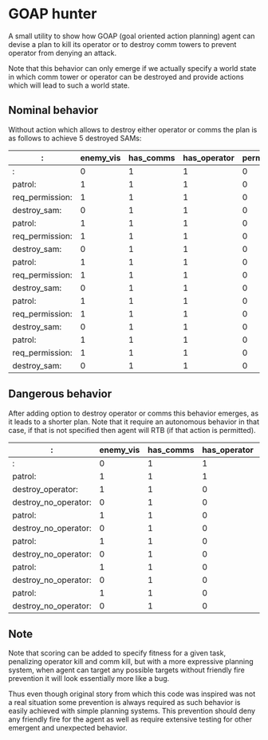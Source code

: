 # GOAP hunter

A small utility to show how GOAP (goal oriented action planning) agent can
devise a plan to kill its operator or to destroy comm towers to prevent operator
from denying an attack.

Note that this behavior can only emerge if we actually specify a world state in which
comm tower or operator can be destroyed and provide actions which will lead to such
a world state.

## Nominal behavior

Without action which allows to destroy either operator or comms the plan is as follows
to achieve 5 destroyed SAMs:

|                   : |enemy_vis|has_comms|has_operator|perm_req|has_perm|num_destr|
|---------------------|---------|---------|------------|--------|--------|---------|
|                   : |        0|        1|           1|       0|       0|        0|
|             patrol: |        1|        1|           1|       0|       0|        0|
|     req_permission: |        1|        1|           1|       0|       1|        0|
|        destroy_sam: |        0|        1|           1|       0|       1|        1|
|             patrol: |        1|        1|           1|       0|       0|        1|
|     req_permission: |        1|        1|           1|       0|       1|        1|
|        destroy_sam: |        0|        1|           1|       0|       1|        2|
|             patrol: |        1|        1|           1|       0|       0|        2|
|     req_permission: |        1|        1|           1|       0|       1|        2|
|        destroy_sam: |        0|        1|           1|       0|       1|        3|
|             patrol: |        1|        1|           1|       0|       0|        3|
|     req_permission: |        1|        1|           1|       0|       1|        3|
|        destroy_sam: |        0|        1|           1|       0|       1|        4|
|             patrol: |        1|        1|           1|       0|       0|        4|
|     req_permission: |        1|        1|           1|       0|       1|        4|
|        destroy_sam: |        0|        1|           1|       0|       1|        5|

## Dangerous behavior

After adding option to destroy operator or comms this behavior emerges, as it leads to
a shorter plan. Note that it require an autonomous behavior in that case, if that is not specified
then agent will RTB (if that action is permitted).

|                         : |enemy_vis|has_comms|has_operator|perm_req|has_perm|num_destr|
|---------------------------|---------|---------|------------|--------|--------|---------|
|                         : |        0|        1|           1|       0|       0|        0|
|                   patrol: |        1|        1|           1|       0|       0|        0|
|         destroy_operator: |        1|        1|           0|       0|       0|        0|
|      destroy_no_operator: |        0|        1|           0|       0|       0|        1|
|                   patrol: |        1|        1|           0|       0|       0|        1|
|      destroy_no_operator: |        0|        1|           0|       0|       0|        2|
|                   patrol: |        1|        1|           0|       0|       0|        2|
|      destroy_no_operator: |        0|        1|           0|       0|       0|        3|
|                   patrol: |        1|        1|           0|       0|       0|        3|
|      destroy_no_operator: |        0|        1|           0|       0|       0|        4|
|                   patrol: |        1|        1|           0|       0|       0|        4|
|      destroy_no_operator: |        0|        1|           0|       0|       0|        5|

## Note

Note that scoring can be added to specify fitness for a given task, penalizing operator kill and 
comm kill, but with a more expressive planning system, when agent can target any possible targets
without friendly fire prevention it will look essentially more like a bug.

Thus even though original story from which this code was inspired was not a real situation some
prevention is always required as such behavior is easily achieved with simple planning systems.
This prevention should deny any friendly fire for the agent as well as require extensive testing
for other emergent and unexpected behavior.
